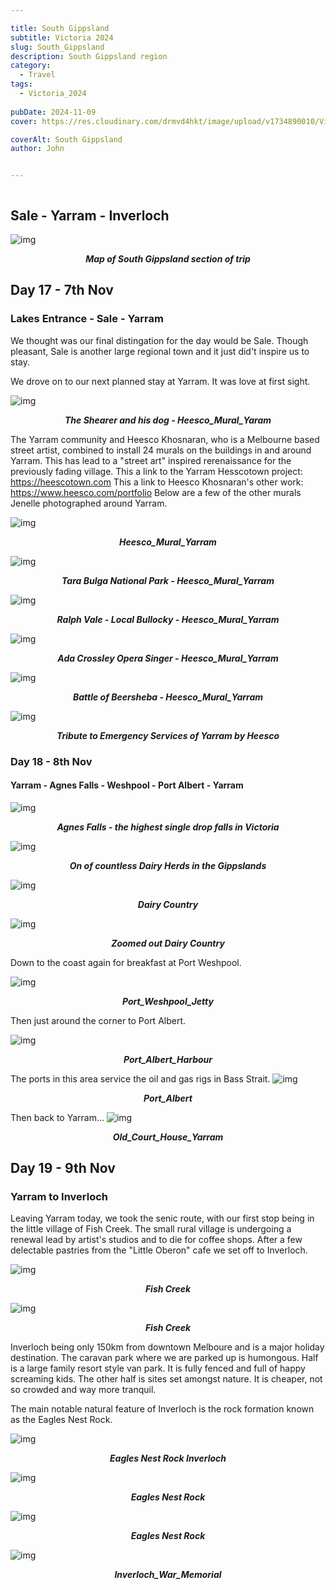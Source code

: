 ```yaml
---

title: South Gippsland
subtitle: Victoria 2024
slug: South_Gippsland
description: South Gippsland region
category:
  - Travel
tags:
  - Victoria_2024
  
pubDate: 2024-11-09
cover: https://res.cloudinary.com/drmvd4hkt/image/upload/v1734890010/Victoria%202024/South_Gippsland/Eagles_Nest_Rock_Inverloch_2_P1064786-Edit-Edit_zdjsuk.jpg

coverAlt: South Gippsland
author: John


---
```

<Image />

## Sale - Yarram - Inverloch

![img](https://res.cloudinary.com/drmvd4hkt/image/upload/v1734927830/Victoria%202024/South_Gippsland/Map_South_Gippsland_zyogyn.jpg?ixlib=rb-1.2.1&ixid=eyJhcHBfaWQiOjEyMDd9&h=1102&auto=format&fit=crop&w=1000&q=80)
 ***<p style="text-align:center;">Map of South Gippsland section of trip***

## Day 17 - 7th Nov

### Lakes Entrance - Sale - Yarram
 We thought was our final distingation for the day would be Sale. Though pleasant, Sale is another large regional town and it just did't inspire us to stay.
<br />

We drove on to our next planned stay at Yarram. It was love at first sight.




 ![img](https://res.cloudinary.com/drmvd4hkt/image/upload/v1734890009/Victoria%202024/South_Gippsland/Heesco_Mural_Yaram_2_P1064710_j3lx8i.jpg?ixlib=rb-1.2.1&ixid=eyJhcHBfaWQiOjEyMDd9&h=1102&auto=format&fit=crop&w=1000&q=80)
 ***<p style="text-align:center;">The Shearer and his dog - Heesco_Mural_Yaram***

The Yarram community and Heesco Khosnaran, who is a Melbourne based street artist, combined to install 24 murals on the buildings in and around Yarram. This has lead to a "street art" inspired rerenaissance for the previously fading village.
This a link to the Yarram Hesscotown project: https://heescotown.com
This a link to Heesco Khosnaran's other work: https://www.heesco.com/portfolio 
Below are a few of the other murals Jenelle photographed around Yarram.

![img](https://res.cloudinary.com/drmvd4hkt/image/upload/v1734890009/Victoria%202024/South_Gippsland/Heesco_Mural_Yaram_3_P1064716_vugkrg.jpg?ixlib=rb-1.2.1&ixid=eyJhcHBfaWQiOjEyMDd9&h=1102&auto=format&fit=crop&w=1000&q=80)
 ***<p style="text-align:center;">Heesco_Mural_Yarram***

 ![img](https://res.cloudinary.com/drmvd4hkt/image/upload/v1734890010/Victoria%202024/South_Gippsland/Heesco_Mural_Yaram_5_P1064765_qucf06.jpg?ixlib=rb-1.2.1&ixid=eyJhcHBfaWQiOjEyMDd9&h=1102&auto=format&fit=crop&w=1000&q=80)
 ***<p style="text-align:center;">Tara Bulga National Park - Heesco_Mural_Yarram***

 ![img](https://res.cloudinary.com/drmvd4hkt/image/upload/v1734890009/Victoria%202024/South_Gippsland/Heesco_Mural_Yaram_1_P1064705_u72kml.jpg?ixlib=rb-1.2.1&ixid=eyJhcHBfaWQiOjEyMDd9&h=1102&auto=format&fit=crop&w=1000&q=80)
 ***<p style="text-align:center;">Ralph Vale - Local Bullocky - Heesco_Mural_Yarram***


![img](https://res.cloudinary.com/drmvd4hkt/image/upload/v1734890008/Victoria%202024/South_Gippsland/Heesco_Mural_Yaram_4_P1064754_ubgwjq.jpg?ixlib=rb-1.2.1&ixid=eyJhcHBfaWQiOjEyMDd9&h=1102&auto=format&fit=crop&w=1000&q=80)
 ***<p style="text-align:center;">Ada Crossley Opera Singer - Heesco_Mural_Yarram***

 ![img](https://res.cloudinary.com/drmvd4hkt/image/upload/v1734890006/Victoria%202024/South_Gippsland/Heesco_Mural_Yaram_6_P1064769_nmddsd.jpg?ixlib=rb-1.2.1&ixid=eyJhcHBfaWQiOjEyMDd9&h=1102&auto=format&fit=crop&w=1000&q=80)
 ***<p style="text-align:center;">Battle of Beersheba - Heesco_Mural_Yarram***

 ![img](https://res.cloudinary.com/drmvd4hkt/image/upload/v1734890005/Victoria%202024/South_Gippsland/Heesco_Mural_Yaram_Story_P1064719_zfvd4s.jpg?ixlib=rb-1.2.1&ixid=eyJhcHBfaWQiOjEyMDd9&h=1102&auto=format&fit=crop&w=1000&q=80)
 ***<p style="text-align:center;">Tribute to Emergency Services of Yarram by Heesco***

### Day 18 - 8th Nov

####  Yarram - Agnes Falls - Weshpool - Port Albert - Yarram
![img](https://res.cloudinary.com/drmvd4hkt/image/upload/v1734890010/Victoria%202024/South_Gippsland/Agnes_Falls_Yaram_detjul.jpg?ixlib=rb-1.2.1&ixid=eyJhcHBfaWQiOjEyMDd9&h=1102&auto=format&fit=crop&w=1000&q=80)
 ***<p style="text-align:center;">Agnes Falls - the highest single drop falls in Victoria***

 ![img](https://res.cloudinary.com/drmvd4hkt/image/upload/v1734890006/Victoria%202024/South_Gippsland/Dairy_Herd_Yaram_P1411859_s6xvq7.jpg?ixlib=rb-1.2.1&ixid=eyJhcHBfaWQiOjEyMDd9&h=1102&auto=format&fit=crop&w=1000&q=80)
 ***<p style="text-align:center;">On of countless Dairy Herds in the Gippslands***

 ![img](https://res.cloudinary.com/drmvd4hkt/image/upload/v1734890005/Victoria%202024/South_Gippsland/Dairy_Country_Yaram_P1411854_mro06m.jpg?ixlib=rb-1.2.1&ixid=eyJhcHBfaWQiOjEyMDd9&h=1102&auto=format&fit=crop&w=1000&q=80)
 ***<p style="text-align:center;">Dairy Country***


![img](https://res.cloudinary.com/drmvd4hkt/image/upload/v1734890002/Victoria%202024/South_Gippsland/Dairy_Country_Yaram_2_P1411864-Pano_tqglbd.jpg?ixlib=rb-1.2.1&ixid=eyJhcHBfaWQiOjEyMDd9&h=1102&auto=format&fit=crop&w=1000&q=80)
 ***<p style="text-align:center;">Zoomed out Dairy Country***

Down to the coast again for breakfast at Port Weshpool.

 ![img](https://res.cloudinary.com/drmvd4hkt/image/upload/v1734890006/Victoria%202024/South_Gippsland/Port_Weshpool_Jetty_P1064731_chcx2b.jpg?ixlib=rb-1.2.1&ixid=eyJhcHBfaWQiOjEyMDd9&h=1102&auto=format&fit=crop&w=1000&q=80)
 ***<p style="text-align:center;">Port_Weshpool_Jetty***

Then just around the corner to Port Albert.

 ![img](https://res.cloudinary.com/drmvd4hkt/image/upload/v1734890002/Victoria%202024/South_Gippsland/Port_Albert_Harbour_ucwign.jpg?ixlib=rb-1.2.1&ixid=eyJhcHBfaWQiOjEyMDd9&h=1102&auto=format&fit=crop&w=1000&q=80)
 ***<p style="text-align:center;">Port_Albert_Harbour***

The ports in this area service the oil and gas rigs in Bass Strait.
![img](https://res.cloudinary.com/drmvd4hkt/image/upload/v1734890001/Victoria%202024/South_Gippsland/Port_Albert_P1064748_g0strt.jpg?ixlib=rb-1.2.1&ixid=eyJhcHBfaWQiOjEyMDd9&h=1102&auto=format&fit=crop&w=1000&q=80)
 ***<p style="text-align:center;">Port_Albert***

Then back to Yarram...
 ![img](https://res.cloudinary.com/drmvd4hkt/image/upload/v1734890003/Victoria%202024/South_Gippsland/Old_Court_House_Yaram_P1064708_oc44ft.jpg?ixlib=rb-1.2.1&ixid=eyJhcHBfaWQiOjEyMDd9&h=1102&auto=format&fit=crop&w=1000&q=80)
 ***<p style="text-align:center;">Old_Court_House_Yarram***

 



## Day 19 - 9th Nov

###  Yarram to Inverloch

Leaving Yarram today, we took the senic route, with our first stop being in the little village of Fish Creek. The small rural village is undergoing a renewal lead by artist's studios and to die for coffee shops. After a few delectable pastries from the "Little Oberon" cafe we set off to Inverloch.


![img](https://res.cloudinary.com/drmvd4hkt/image/upload/v1734890004/Victoria%202024/South_Gippsland/Fish_Creek_Street_Art_P1411894_m8fef5.jpg?ixlib=rb-1.2.1&ixid=eyJhcHBfaWQiOjEyMDd9&h=1102&auto=format&fit=crop&w=1000&q=80)
 ***<p style="text-align:center;">Fish Creek***

 ![img](https://res.cloudinary.com/drmvd4hkt/image/upload/v1734890004/Victoria%202024/South_Gippsland/Fish_Creek_Street_Art_1_P1411902_ksxhaf.jpg?ixlib=rb-1.2.1&ixid=eyJhcHBfaWQiOjEyMDd9&h=1102&auto=format&fit=crop&w=1000&q=80)
 ***<p style="text-align:center;">Fish Creek***


Inverloch being only 150km from downtown Melboure and is a major holiday destination. The caravan park where we are parked up is humongous. Half is a large family resort style van park. It is fully fenced and full of happy screaming kids. The other half is sites set amongst nature.  It is cheaper, not so crowded and way more tranquil.
<br />

The main notable natural feature of Inverloch is the rock formation known as the Eagles Nest Rock.

 ![img](https://res.cloudinary.com/drmvd4hkt/image/upload/v1734890002/Victoria%202024/South_Gippsland/Eagles_Nest_Inverloch_DSC7782_du8gzm.jpg?ixlib=rb-1.2.1&ixid=eyJhcHBfaWQiOjEyMDd9&h=1102&auto=format&fit=crop&w=1000&q=80)
 ***<p style="text-align:center;">Eagles Nest Rock Inverloch***


![img](https://res.cloudinary.com/drmvd4hkt/image/upload/v1734890010/Victoria%202024/South_Gippsland/Eagles_Nest_Rock_Inverloch_1_P1064783_z369br.jpg?ixlib=rb-1.2.1&ixid=eyJhcHBfaWQiOjEyMDd9&h=1102&auto=format&fit=crop&w=1000&q=80)
 ***<p style="text-align:center;">Eagles Nest Rock***

 ![img](https://res.cloudinary.com/drmvd4hkt/image/upload/v1734890010/Victoria%202024/South_Gippsland/Eagles_Nest_Rock_Inverloch_2_P1064786-Edit-Edit_zdjsuk.jpg?ixlib=rb-1.2.1&ixid=eyJhcHBfaWQiOjEyMDd9&h=1102&auto=format&fit=crop&w=1000&q=80)
 ***<p style="text-align:center;">Eagles Nest Rock***

 ![img](https://res.cloudinary.com/drmvd4hkt/image/upload/v1734890005/Victoria%202024/South_Gippsland/Inverloch_War_Memorial_P1411989_idba8e.jpg?ixlib=rb-1.2.1&ixid=eyJhcHBfaWQiOjEyMDd9&h=1102&auto=format&fit=crop&w=1000&q=80)
 ***<p style="text-align:center;">Inverloch_War_Memorial***


<!-- ![img](https://input?ixlib=rb-1.2.1&ixid=eyJhcHBfaWQiOjEyMDd9&h=1102&auto=format&fit=crop&w=1000&q=80)
 ***<p style="text-align:center;">Replace*** -->

 <!-- ![img](https://input?ixlib=rb-1.2.1&ixid=eyJhcHBfaWQiOjEyMDd9&h=1102&auto=format&fit=crop&w=1000&q=80)
 ***<p style="text-align:center;">Replace*** -->

 <!-- ![img](https://input?ixlib=rb-1.2.1&ixid=eyJhcHBfaWQiOjEyMDd9&h=1102&auto=format&fit=crop&w=1000&q=80)
 ***<p style="text-align:center;">Replace*** -->


<!-- ![img](https://input?ixlib=rb-1.2.1&ixid=eyJhcHBfaWQiOjEyMDd9&h=1102&auto=format&fit=crop&w=1000&q=80)
 ***<p style="text-align:center;">Replace*** -->

 <!-- ![img](https://input?ixlib=rb-1.2.1&ixid=eyJhcHBfaWQiOjEyMDd9&h=1102&auto=format&fit=crop&w=1000&q=80)
 ***<p style="text-align:center;">Replace*** -->

 <!-- ![img](https://input?ixlib=rb-1.2.1&ixid=eyJhcHBfaWQiOjEyMDd9&h=1102&auto=format&fit=crop&w=1000&q=80)
 ***<p style="text-align:center;">Replace*** -->


<!-- ![img](https://input?ixlib=rb-1.2.1&ixid=eyJhcHBfaWQiOjEyMDd9&h=1102&auto=format&fit=crop&w=1000&q=80)
 ***<p style="text-align:center;">Replace*** -->

 <!-- ![img](https://input?ixlib=rb-1.2.1&ixid=eyJhcHBfaWQiOjEyMDd9&h=1102&auto=format&fit=crop&w=1000&q=80)
 ***<p style="text-align:center;">Replace*** -->

 <!-- ![img](https://input?ixlib=rb-1.2.1&ixid=eyJhcHBfaWQiOjEyMDd9&h=1102&auto=format&fit=crop&w=1000&q=80)
 ***<p style="text-align:center;">Replace*** -->


<!-- ![img](https://input?ixlib=rb-1.2.1&ixid=eyJhcHBfaWQiOjEyMDd9&h=1102&auto=format&fit=crop&w=1000&q=80)
 ***<p style="text-align:center;">Replace*** -->

 <!-- ![img](https://input?ixlib=rb-1.2.1&ixid=eyJhcHBfaWQiOjEyMDd9&h=1102&auto=format&fit=crop&w=1000&q=80)
 ***<p style="text-align:center;">Replace*** -->

 <!-- ![img](https://input?ixlib=rb-1.2.1&ixid=eyJhcHBfaWQiOjEyMDd9&h=1102&auto=format&fit=crop&w=1000&q=80)
 ***<p style="text-align:center;">Replace*** -->


<!-- ![img](https://input?ixlib=rb-1.2.1&ixid=eyJhcHBfaWQiOjEyMDd9&h=1102&auto=format&fit=crop&w=1000&q=80)
 ***<p style="text-align:center;">Replace*** -->

 <!-- ![img](https://input?ixlib=rb-1.2.1&ixid=eyJhcHBfaWQiOjEyMDd9&h=1102&auto=format&fit=crop&w=1000&q=80)
 ***<p style="text-align:center;">Replace*** -->

 <!-- ![img](https://input?ixlib=rb-1.2.1&ixid=eyJhcHBfaWQiOjEyMDd9&h=1102&auto=format&fit=crop&w=1000&q=80)
 ***<p style="text-align:center;">Replace*** -->


<!-- ![img](https://input?ixlib=rb-1.2.1&ixid=eyJhcHBfaWQiOjEyMDd9&h=1102&auto=format&fit=crop&w=1000&q=80)
 ***<p style="text-align:center;">Replace*** -->

 <!-- ![img](https://input?ixlib=rb-1.2.1&ixid=eyJhcHBfaWQiOjEyMDd9&h=1102&auto=format&fit=crop&w=1000&q=80)
 ***<p style="text-align:center;">Replace*** -->

 <!-- ![img](https://input?ixlib=rb-1.2.1&ixid=eyJhcHBfaWQiOjEyMDd9&h=1102&auto=format&fit=crop&w=1000&q=80)
 ***<p style="text-align:center;">Replace*** -->


<!-- ![img](https://input?ixlib=rb-1.2.1&ixid=eyJhcHBfaWQiOjEyMDd9&h=1102&auto=format&fit=crop&w=1000&q=80)
 ***<p style="text-align:center;">Replace*** -->

 <!-- ![img](https://input?ixlib=rb-1.2.1&ixid=eyJhcHBfaWQiOjEyMDd9&h=1102&auto=format&fit=crop&w=1000&q=80)
 ***<p style="text-align:center;">Replace*** -->

 <!-- ![img](https://input?ixlib=rb-1.2.1&ixid=eyJhcHBfaWQiOjEyMDd9&h=1102&auto=format&fit=crop&w=1000&q=80)
 ***<p style="text-align:center;">Replace*** -->


<!-- ![img](https://input?ixlib=rb-1.2.1&ixid=eyJhcHBfaWQiOjEyMDd9&h=1102&auto=format&fit=crop&w=1000&q=80)
 ***<p style="text-align:center;">Replace*** -->

 <!-- ![img](https://input?ixlib=rb-1.2.1&ixid=eyJhcHBfaWQiOjEyMDd9&h=1102&auto=format&fit=crop&w=1000&q=80)
 ***<p style="text-align:center;">Replace*** -->

 <!-- ![img](https://input?ixlib=rb-1.2.1&ixid=eyJhcHBfaWQiOjEyMDd9&h=1102&auto=format&fit=crop&w=1000&q=80)
 ***<p style="text-align:center;">Replace*** -->


<!-- ![img](https://input?ixlib=rb-1.2.1&ixid=eyJhcHBfaWQiOjEyMDd9&h=1102&auto=format&fit=crop&w=1000&q=80)
 ***<p style="text-align:center;">Replace*** -->


<!-- ![img](https://input?ixlib=rb-1.2.1&ixid=eyJhcHBfaWQiOjEyMDd9&h=1102&auto=format&fit=crop&w=1000&q=80)
 ***<p style="text-align:center;">Replace*** -->

 <!-- ![img](https://input?ixlib=rb-1.2.1&ixid=eyJhcHBfaWQiOjEyMDd9&h=1102&auto=format&fit=crop&w=1000&q=80)
 ***<p style="text-align:center;">Replace*** -->


